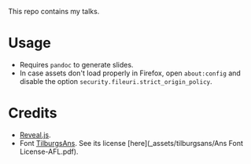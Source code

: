 This repo contains my talks.

# Usage

* Requires `pandoc` to generate slides.
* In case assets don't load properly in Firefox, open `about:config` and disable the option `security.fileuri.strict_origin_policy`.

# Credits

* [Reveal.js](https://revealjs.com/).
* Font [TilburgsAns](https://www.tilburgsans.nl/). See its license [here](_assets/tilburgsans/Ans Font License-AFL.pdf).

